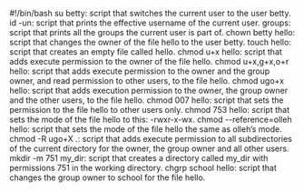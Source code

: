 #!/bin/bash
su betty: script that switches the current user to the user betty.
id -un: script that prints the effective username of the current user.
groups: script that prints all the groups the current user is part of.
chown betty hello: script that changes the owner of the file hello to the user betty.
touch hello: script that creates an empty file called hello.
chmod u+x hello: script that adds execute permission to the owner of the file hello.
chmod u+x,g+x,o+r hello: script that adds execute permission to the owner and the group owner, and read permission to other users, to the file hello.
chmod ugo+x hello: script that adds execution permission to the owner, the group owner and the other users, to the file hello.
chmod 007 hello: script that sets the permission to the file hello to other users only.
chmod 753 hello: script that sets the mode of the file hello to this: -rwxr-x-wx.
chmod --reference=olleh hello: script that sets the mode of the file hello the same as olleh’s mode.
chmod -R ugo+X .: script that adds execute permission to all subdirectories of the current directory for the owner, the group owner and all other users.
mkdir -m 751 my_dir: script that creates a directory called my_dir with permissions 751 in the working directory.
chgrp school hello: script that changes the group owner to school for the file hello.
